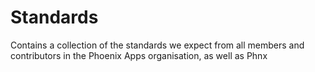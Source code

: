 # Standards
Contains a collection of the standards we expect from all members and contributors in the Phoenix Apps organisation, as well as Phnx
